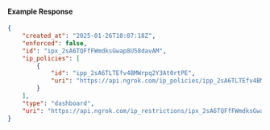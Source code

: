 <!-- Code generated for API Clients. DO NOT EDIT. -->

#### Example Response

```json
{
	"created_at": "2025-01-26T10:07:18Z",
	"enforced": false,
	"id": "ipx_2sA6TQFfFWmdksGwap8U58davAM",
	"ip_policies": [
		{
			"id": "ipp_2sA6TLTEfv4BMWrpq2Y3At0rtPE",
			"uri": "https://api.ngrok.com/ip_policies/ipp_2sA6TLTEfv4BMWrpq2Y3At0rtPE"
		}
	],
	"type": "dashboard",
	"uri": "https://api.ngrok.com/ip_restrictions/ipx_2sA6TQFfFWmdksGwap8U58davAM"
}
```
